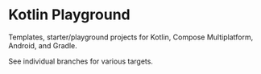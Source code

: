 # Kotlin Playground

Templates, starter/playground projects for Kotlin, Compose Multiplatform, Android, and Gradle.

See individual branches for various targets.
